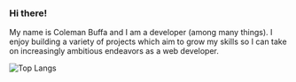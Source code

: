 ### Hi there!

My name is Coleman Buffa and I am a developer (among many things). I enjoy building a variety of projects which aim to grow my skills so I can take on increasingly ambitious endeavors as a web developer.

![Top Langs](https://github-readme-stats.vercel.app/api/top-langs/?username=coleman-buffa&layout=compact&theme=monokai)

